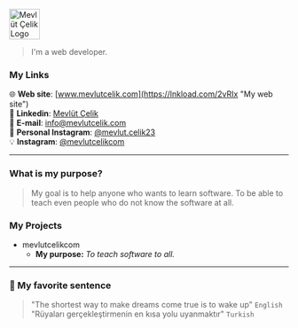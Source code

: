 <a href="https://www.mevlutcelik.com" title="Mevlüt Çelik"><img src="https://mevlutcelik.com/assets/images/logo/background_logo/bg_primary_light.webp" alt="Mevlüt Çelik Logo" width="55"/></a>
> I'm a web developer.
### My Links
🌐 **Web site**: [www.mevlutcelik.com](https://lnkload.com/2vRIx "My web site")<br/>
💼 **Linkedin**: [Mevlüt Çelik](https://lnkload.com/2vRIy "My linkedin page: Mevlüt Çelik")<br/>
📩 **E-mail**: [info@mevlutcelik.com](mailto:info@mevlutcelik.com "My e-mail adress: info@mevlutcelik.com")<br/>
🧑 **Personal Instagram**: [@mevlut.celik23](https://www.instagram.com/mevlut.celik23 "My personal instagram : @mevlut.celik23")<br/>
💡 **Instagram**: [@mevlutcelikcom](https://lnkload.com/2vRIz "My instagram page: @mevlutcelikcom")
***
### What is my purpose?
> My goal is to help anyone who wants to learn software. To be able to teach even people who do not know the software at all.
### My Projects
* mevlutcelikcom
    * **My purpose:** *To teach software to all.* 
***
### 🎈 My favorite sentence
> "The shortest way to make dreams come true is to wake up" `English`<br/>
> "Rüyaları gerçekleştirmenin en kısa yolu uyanmaktır" `Turkish`
